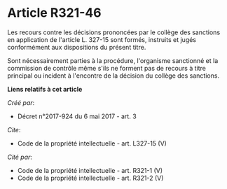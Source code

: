 # Article R321-46

Les recours contre les décisions prononcées par le collège des sanctions en application de l'article L. 327-15 sont formés,
instruits et jugés conformément aux dispositions du présent titre. 

Sont nécessairement parties à la procédure, l'organisme sanctionné et la commission de contrôle même s'ils ne forment pas de
recours à titre principal ou incident à l'encontre de la décision du collège des sanctions.

**Liens relatifs à cet article**

_Créé par_:

  - Décret n°2017-924 du 6 mai 2017 - art. 3

_Cite_:

  - Code de la propriété intellectuelle - art. L327-15 (V)

_Cité par_:

  - Code de la propriété intellectuelle - art. R321-1 (V)
  - Code de la propriété intellectuelle - art. R321-2 (V)
